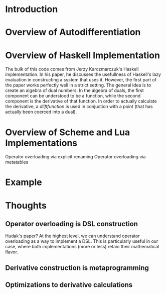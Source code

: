 # Introduction


# Overview of Autodifferentiation


# Overview of Haskell Implementation
The bulk of this code comes from Jerzy Karczmarczuk's Haskell implementation.  In his paper, he discusses the usefullness of Haskell's lazy evaluation in constructing a system that uses it.  However, the first part of the paper works perfectly well in a strict setting.  The general idea is to create an algebra of dual numbers.  In the algebra of duals, the first component can be understood to be a function, while the second component is the derivative of that function.  In order to actually calculate the derivative, a $\textit{dlift} function$ is used in conjuction with a point (that has actually been coerced into a dual).


# Overview of Scheme and Lua Implementations
Operator overloading via explicit renaming
Operator overloading via metatables

# Example

# Thoughts
## Operator overloading is DSL construction
Hudak's paper?
At the highest level, we can understand operator overloading as a way to implement a DSL.  This is particularly useful in our case, where both implementations (more or less) retain their mathematical flavor.

## Derivative construction is metaprogramming

## Optimizations to derivative calculations


